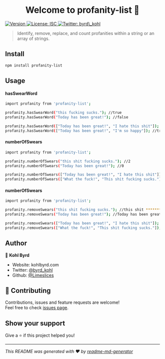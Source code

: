 <h1 align="center">Welcome to profanity-list 👋</h1>
<p>
  <a href="https://www.npmjs.com/package/profanity-list" target="_blank">
    <img alt="Version" src="https://img.shields.io/npm/v/profanity-list.svg">
  </a>
  <a href="#" target="_blank">
    <img alt="License: ISC" src="https://img.shields.io/badge/License-ISC-yellow.svg" />
  </a>
  <a href="https://twitter.com/byrd\_kohl" target="_blank">
    <img alt="Twitter: byrd\_kohl" src="https://img.shields.io/twitter/follow/byrd\_kohl.svg?style=social" />
  </a>
</p>

> Identify, remove, replace, and count profanities within a string or an array of strings.

## Install

```sh
npm install profanity-list
```

## Usage

#### hasSwearWord
```sh
import profanity from 'profanity-list';

profanity.hasSwearWord("this fucking sucks."); //true
profanity.hasSwearWord("Today has been great!"); //false

profanity.hasSwearWord(["Today has been great!", "I hate this shit"]); //false
profanity.hasSwearWord(["Today has been great!", "I'm so happy"]); //true
```
#### numberOfSwears
```sh
import profanity from 'profanity-list';

profanity.numberOfSwears("this shit fucking sucks."); //2
profanity.numberOfSwears("Today has been great!"); //0

profanity.numberOfSwears(["Today has been great!", "I hate this shit"]); //[0, 1]
profanity.numberOfSwears(["What the fuck!", "This shit fucking sucks."]); //[1, 2]
```
#### numberOfSwears
```sh
import profanity from 'profanity-list';

profanity.removeSwears("this shit fucking sucks."); //this shit ******* sucks.
profanity.removeSwears("Today has been great!"); //Today has been great!

profanity.removeSwears(["Today has been great!", "I hate this shit"]); //["Today has been great!", "I hate this ****"]
profanity.removeSwears(["What the fuck!", "This shit fucking sucks."]); //["What the ****!", "This shit ******* sucks."]
```

## Author

👤 **Kohl Byrd**

* Website: kohlbyrd.com
* Twitter: [@byrd\_kohl](https://twitter.com/byrd\_kohl)
* Github: [@Limeslices](https://github.com/Limeslices)

## 🤝 Contributing

Contributions, issues and feature requests are welcome!<br />Feel free to check [issues page](https://github.com/winterdelta/profanity-list). 

## Show your support

Give a ⭐️ if this project helped you!

***
_This README was generated with ❤️ by [readme-md-generator](https://github.com/kefranabg/readme-md-generator)_